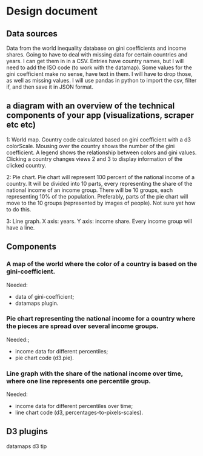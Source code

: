 # Design document



## Data sources
Data from the world inequality database on gini coefficients and income shares.
Going to have to deal with missing data for certain countries and years. I can get them in in a CSV. Entries have country names, but I will need to add the ISO code (to work with the datamap).
Some values for the gini coefficient make no sense, have text in them. I will have to drop those, as well as missing values.
I will use pandas in python to import the csv, filter if, and then save it in JSON format.



## a diagram with an overview of the technical components of your app (visualizations, scraper etc etc)
1: World map. Country code calculated based on gini coefficient with a d3 colorScale. Mousing over the country shows the number of the gini coefficient. A legend shows the relationship between colors and gini values. Clicking a country changes views 2 and 3 to display information of the clicked country.

2: Pie chart. Pie chart will represent 100 percent of the national income of a country. It will be divided into 10 parts, every representing the share of the national income of an income group. There will be 10 groups, each representing 10% of the population. Preferably, parts of the pie chart will move to the 10 groups (represented by images of people). Not sure yet how to do this.

3: Line graph. X axis: years. Y axis: income share. Every income group will have a line.



## Components

### A map of the world where the color of a country is based on the gini-coefficient.
Needed:
- data of gini-coefficient;
- datamaps plugin.

### Pie chart representing the national income for a country where the pieces are spread over several income groups.
Needed:;
- income data for different percentiles;
- pie chart code (d3.pie).

### Line graph with the share of the national income over time, where one line represents one percentile group.
Needed:
- income data for different percentiles over time;
- line chart code (d3, percentages-to-pixels-scales).




## D3 plugins
datamaps
d3 tip
